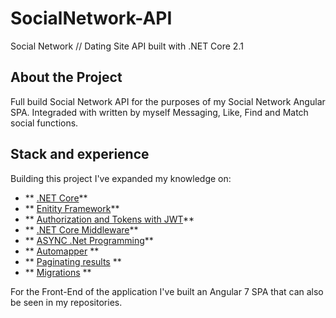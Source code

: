 # SocialNetwork-API
Social Network // Dating Site API built with .NET Core 2.1

## About the Project
Full build Social Network API for the purposes of my Social Network Angular SPA.
Integraded with written by myself Messaging, Like, Find and Match social functions.

## Stack and experience
Building this project I've expanded my knowledge on:
 - ** [.NET Core](https://github.com/dotnet/core)** 
 - ** [Enitity Framework](https://docs.microsoft.com/en-us/ef/ef6/)** 
 - ** [Authorization and Tokens with JWT](http://jasonwatmore.com/post/2018/08/14/aspnet-core-21-jwt-authentication-tutorial-with-example-api)** 
 - ** [.NET Core Middleware](https://docs.microsoft.com/en-us/aspnet/core/fundamentals/middleware/?view=aspnetcore-2.2)** 
 - ** [ASYNC .Net Programming](https://docs.microsoft.com/en-us/dotnet/csharp/programming-guide/concepts/async/)** 
 - ** [Automapper](https://medium.com/ps-its-huuti/how-to-get-started-with-automapper-and-asp-net-core-2-ecac60ef523f) **
 - ** [Paginating results](https://docs.microsoft.com/en-us/aspnet/core/data/ef-mvc/sort-filter-page?view=aspnetcore-2.0) **
 - ** [Migrations](https://docs.microsoft.com/en-us/ef/core/managing-schemas/migrations/) **

 For the Front-End of the application I've built an Angular 7 SPA that can also be seen in my repositories.